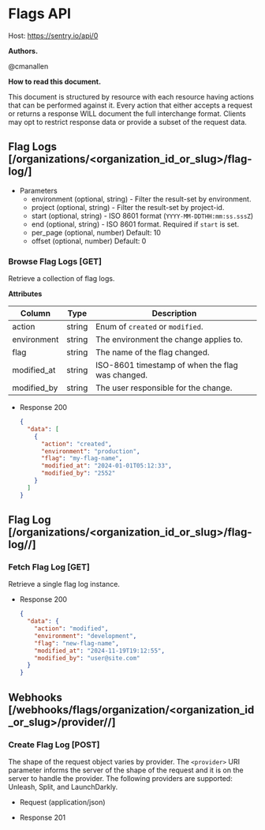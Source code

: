 # Flags API

Host: https://sentry.io/api/0

**Authors.**

@cmanallen

**How to read this document.**

This document is structured by resource with each resource having actions that can be performed against it. Every action that either accepts a request or returns a response WILL document the full interchange format. Clients may opt to restrict response data or provide a subset of the request data.

## Flag Logs [/organizations/<organization_id_or_slug>/flag-log/]

- Parameters
  - environment (optional, string) - Filter the result-set by environment.
  - project (optional, string) - Filter the result-set by project-id.
  - start (optional, string) - ISO 8601 format (`YYYY-MM-DDTHH:mm:ss.sssZ`)
  - end (optional, string) - ISO 8601 format. Required if `start` is set.
  - per_page (optional, number)
    Default: 10
  - offset (optional, number)
    Default: 0

### Browse Flag Logs [GET]

Retrieve a collection of flag logs.

**Attributes**

| Column      | Type   | Description                                      |
| ----------- | ------ | ------------------------------------------------ |
| action      | string | Enum of `created` or `modified`.                |
| environment | string | The environment the change applies to.           |
| flag        | string | The name of the flag changed.                    |
| modified_at | string | ISO-8601 timestamp of when the flag was changed. |
| modified_by | string | The user responsible for the change.             |

- Response 200

  ```json
  {
    "data": [
      {
        "action": "created",
        "environment": "production",
        "flag": "my-flag-name",
        "modified_at": "2024-01-01T05:12:33",
        "modified_by": "2552"
      }
    ]
  }
  ```

## Flag Log [/organizations/<organization_id_or_slug>/flag-log/<flag>/]

### Fetch Flag Log [GET]

Retrieve a single flag log instance.

- Response 200

  ```json
  {
    "data": {
      "action": "modified",
      "environment": "development",
      "flag": "new-flag-name",
      "modified_at": "2024-11-19T19:12:55",
      "modified_by": "user@site.com"
    }
  }
  ```

## Webhooks [/webhooks/flags/organization/<organization_id_or_slug>/provider/<provider>/]

### Create Flag Log [POST]

The shape of the request object varies by provider. The `<provider>` URI parameter informs the server of the shape of the request and it is on the server to handle the provider. The following providers are supported: Unleash, Split, and LaunchDarkly.

- Request (application/json)

- Response 201
